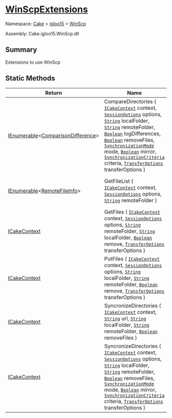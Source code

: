 # [WinScpExtensions](./WinScpExtensions.md)

Namespace: [Cake]() > [igloo15]() > [WinScp](./README.md)

Assembly: Cake.igloo15.WinScp.dll

## Summary
Extensions to use WinScp

## Static Methods

| Return | Name | Summary | 
| --- | --- | --- | 
| [IEnumerable](https://docs.microsoft.com/en-us/dotnet/api/System.Collections.Generic.IEnumerable-1)\<[ComparisonDifference](./WinScpExtensions.md)> | CompareDirectories ( [`ICakeContext`](./WinScpExtensions.md) context, [`SessionOptions`](./WinScpExtensions.md) options, [`String`](https://docs.microsoft.com/en-us/dotnet/api/System.String) localFolder, [`String`](https://docs.microsoft.com/en-us/dotnet/api/System.String) remoteFolder, [`Boolean`](https://docs.microsoft.com/en-us/dotnet/api/System.Boolean) logDifferences, [`Boolean`](https://docs.microsoft.com/en-us/dotnet/api/System.Boolean) removeFiles, [`SynchronizationMode`](./WinScpExtensions.md) mode, [`Boolean`](https://docs.microsoft.com/en-us/dotnet/api/System.Boolean) mirror, [`SynchronizationCriteria`](./WinScpExtensions.md) criteria, [`TransferOptions`](./WinScpExtensions.md) transferOptions ) |  | 
| [IEnumerable](https://docs.microsoft.com/en-us/dotnet/api/System.Collections.Generic.IEnumerable-1)\<[RemoteFileInfo](./WinScpExtensions.md)> | GetFileList ( [`ICakeContext`](./WinScpExtensions.md) context, [`SessionOptions`](./WinScpExtensions.md) options, [`String`](https://docs.microsoft.com/en-us/dotnet/api/System.String) remoteFolder ) | Get a List of Files from the remote server directory | 
| [ICakeContext](./WinScpExtensions.md) | GetFiles ( [`ICakeContext`](./WinScpExtensions.md) context, [`SessionOptions`](./WinScpExtensions.md) options, [`String`](https://docs.microsoft.com/en-us/dotnet/api/System.String) remoteFolder, [`String`](https://docs.microsoft.com/en-us/dotnet/api/System.String) localFolder, [`Boolean`](https://docs.microsoft.com/en-us/dotnet/api/System.Boolean) remove, [`TransferOptions`](./WinScpExtensions.md) transferOptions ) | Download a file or files from remote server | 
| [ICakeContext](./WinScpExtensions.md) | PutFiles ( [`ICakeContext`](./WinScpExtensions.md) context, [`SessionOptions`](./WinScpExtensions.md) options, [`String`](https://docs.microsoft.com/en-us/dotnet/api/System.String) localFolder, [`String`](https://docs.microsoft.com/en-us/dotnet/api/System.String) remoteFolder, [`Boolean`](https://docs.microsoft.com/en-us/dotnet/api/System.Boolean) remove, [`TransferOptions`](./WinScpExtensions.md) transferOptions ) | Push files in folder to a remote folder | 
| [ICakeContext](./WinScpExtensions.md) | SyncronizeDirectories ( [`ICakeContext`](./WinScpExtensions.md) context, [`String`](https://docs.microsoft.com/en-us/dotnet/api/System.String) url, [`String`](https://docs.microsoft.com/en-us/dotnet/api/System.String) localFolder, [`String`](https://docs.microsoft.com/en-us/dotnet/api/System.String) remoteFolder, [`Boolean`](https://docs.microsoft.com/en-us/dotnet/api/System.Boolean) removeFiles ) | Synchronizes directories. | 
| [ICakeContext](./WinScpExtensions.md) | SyncronizeDirectories ( [`ICakeContext`](./WinScpExtensions.md) context, [`SessionOptions`](./WinScpExtensions.md) options, [`String`](https://docs.microsoft.com/en-us/dotnet/api/System.String) localFolder, [`String`](https://docs.microsoft.com/en-us/dotnet/api/System.String) remoteFolder, [`Boolean`](https://docs.microsoft.com/en-us/dotnet/api/System.Boolean) removeFiles, [`SynchronizationMode`](./WinScpExtensions.md) mode, [`Boolean`](https://docs.microsoft.com/en-us/dotnet/api/System.Boolean) mirror, [`SynchronizationCriteria`](./WinScpExtensions.md) criteria, [`TransferOptions`](./WinScpExtensions.md) transferOptions ) | Synchronizes directories. | 


